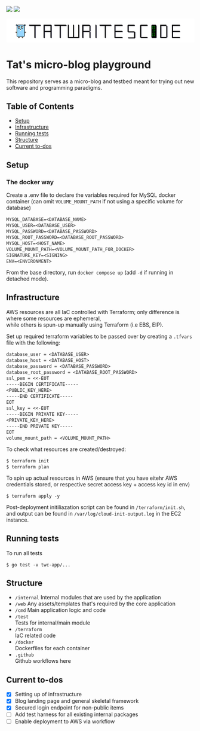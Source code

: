 ![](https://github.com/ztcjoe93/tatwritescode/actions/workflows/terraform.yml/badge.svg?branch=master)
![](https://img.shields.io/github/go-mod/go-version/ztcjoe93/tatwritescode)

![](assets/twc.png)
# Tat's micro-blog playground
This repository serves as a micro-blog and testbed meant for trying out new software and programming paradigms.  

## Table of Contents
- [Setup](#setup)
- [Infrastructure](#infrastructure)
- [Running tests](#running-tests)
- [Structure](#structure)
- [Current to-dos](#current-to-dos)

## Setup

### The docker way
Create a .env file to declare the variables required for MySQL docker container (can omit `VOLUME_MOUNT_PATH` if not using a specific volume for database)
```
MYSQL_DATABASE=<DATABASE_NAME>
MYSQL_USER=<DATABASE_USER>
MYSQL_PASSWORD=<DATABASE_PASSWORD>
MYSQL_ROOT_PASSWORD=<DATABASE_ROOT_PASSWORD>
MYSQL_HOST=<HOST_NAME>
VOLUME_MOUNT_PATH=<VOLUME_MOUNT_PATH_FOR_DOCKER>
SIGNATURE_KEY=<SIGNING>
ENV=<ENVIRONMENT>
```

From the base directory, run `docker compose up` (add `-d` if running in detached mode).  

## Infrastructure
AWS resources are all IaC controlled with Terraform; only difference is where some resources are ephemeral,  
while others is spun-up manually using Terraform (i.e EBS, EIP).  

Set up required terraform variables to be passed over by creating a `.tfvars` file with the following:  
```
database_user = <DATABASE_USER>
database_host = <DATABASE_HOST>
database_password = <DATABASE_PASSWORD>
database_root_password = <DATABASE_ROOT_PASSWORD>
ssl_pem = <<-EOT
-----BEGIN CERTIFICATE-----
<PUBLIC_KEY_HERE>
-----END CERTIFICATE-----
EOT
ssl_key = <<-EOT
-----BEGIN PRIVATE KEY-----
<PRIVATE_KEY_HERE>
-----END PRIVATE KEY-----
EOT
volume_mount_path = <VOLUME_MOUNT_PATH>
```

To check what resources are created/destroyed:  
```
$ terraform init
$ terraform plan
```

To spin up actual resources in AWS (ensure that you have eitehr AWS credentials stored, or respective secret access key + access key id in env)  
```
$ terraform apply -y
```

Post-deployment initiliazation script can be found in `/terraform/init.sh`, and output can be found in `/var/log/cloud-init-output.log` in the EC2 instance.

## Running tests
To run all tests  
```
$ go test -v twc-app/...
```

## Structure
- `/internal`
Internal modules that are used by the application
- `/web`
Any assets/templates that's required by the core application
- `/cmd`
Main application logic and code
- `/test`  
Tests for internal/main module
- `/terraform`  
IaC related code
- `/docker`  
Dockerfiles for each container
- `.github`  
Github workflows here

## Current to-dos
- [x] Setting up of infrastructure  
- [x] Blog landing page and general skeletal framework
- [x] Secured login endpoint for non-public items
- [ ] Add test harness for all existing internal packages
- [ ] Enable deployment to AWS via workflow
